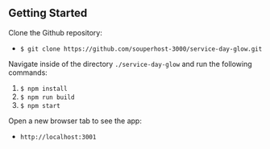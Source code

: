 ## Getting Started

Clone the Github repository:
* `$ git clone https://github.com/souperhost-3000/service-day-glow.git`

Navigate inside of the directory `./service-day-glow` and run the following commands:
1. `$ npm install`
2. `$ npm run build`
3. `$ npm start`

Open a new browser tab to see the app:
* `http://localhost:3001`
